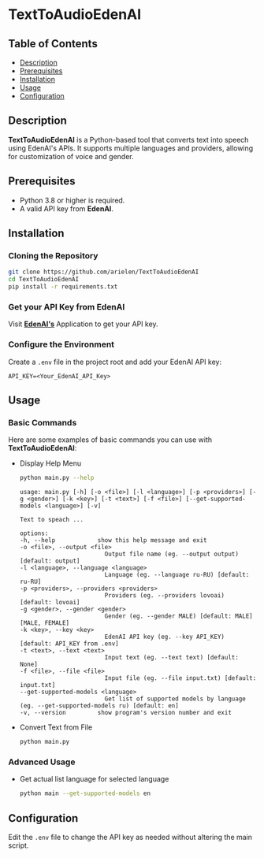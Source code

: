 # TextToAudioEdenAI

## Table of Contents
- [Description](#description)
- [Prerequisites](#prerequisites)
- [Installation](#installation)
- [Usage](#usage)
- [Configuration](#configuration)

## Description
**TextToAudioEdenAI** is a Python-based tool that converts text into speech using EdenAI's APIs. It supports multiple languages and providers, allowing for customization of voice and gender.

## Prerequisites
- Python 3.8 or higher is required.
- A valid API key from **EdenAI**.

## Installation

### Cloning the Repository

```bash
git clone https://github.com/arielen/TextToAudioEdenAI
cd TextToAudioEdenAI
pip install -r requirements.txt
```

### Get your API Key from EdenAI

Visit **[EdenAI's](https://app.edenai.run/)** Application to get your API key.

### Configure the Environment

Create a `.env` file in the project root and add your EdenAI API key:

```.env
API_KEY=<Your_EdenAI_API_Key>
```

## Usage

### Basic Commands

Here are some examples of basic commands you can use with **TextToAudioEdenAI**:

- Display Help Menu
    ```bash
    python main.py --help
    ```

    ```
    usage: main.py [-h] [-o <file>] [-l <language>] [-p <providers>] [-g <gender>] [-k <key>] [-t <text>] [-f <file>] [--get-supported-models <language>] [-v]

    Text to speach ...

    options:
    -h, --help            show this help message and exit
    -o <file>, --output <file>
                            Output file name (eg. --output output) [default: output]
    -l <language>, --language <language>
                            Language (eg. --language ru-RU) [default: ru-RU]
    -p <providers>, --providers <providers>
                            Providers (eg. --providers lovoai) [default: lovoai]
    -g <gender>, --gender <gender>
                            Gender (eg. --gender MALE) [default: MALE] [MALE, FEMALE]
    -k <key>, --key <key>
                            EdenAI API key (eg. --key API_KEY) [default: API_KEY from .env]
    -t <text>, --text <text>
                            Input text (eg. --text text) [default: None]
    -f <file>, --file <file>
                            Input file (eg. --file input.txt) [default: input.txt]
    --get-supported-models <language>
                            Get list of supported models by language (eg. --get-supported-models ru) [default: en]
    -v, --version         show program's version number and exit
    ```

- Convert Text from File
    ```bash
    python main.py
    ```

### Advanced Usage

- Get actual list language for selected language
    ```bash
    python main --get-supported-models en
    ```

## Configuration

Edit the `.env` file to change the API key as needed without altering the main script.
